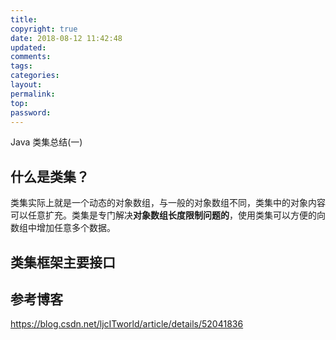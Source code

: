 ```yaml
---
title:
copyright: true
date: 2018-08-12 11:42:48
updated:
comments:
tags:
categories:
layout:
permalink:
top:
password:
---
```


<blockquoter class="blockquoter-center"> Java 类集总结(一) </blockquoter>

<!-- more -->

## 什么是类集？
类集实际上就是一个动态的对象数组，与一般的对象数组不同，类集中的对象内容可以任意扩充。类集是专门解决**对象数组长度限制问题的**，使用类集可以方便的向数组中增加任意多个数据。

## 类集框架主要接口


## 参考博客
[](https://blog.csdn.net/ns_code/article/details/35568011)
https://blog.csdn.net/ljcITworld/article/details/52041836
